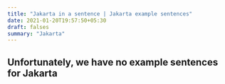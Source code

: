 ```yaml
---
title: "Jakarta in a sentence | Jakarta example sentences"
date: 2021-01-20T19:57:50+05:30
draft: falses
summary: "Jakarta"
---
```

## Unfortunately, we have no example sentences for Jakarta                 
